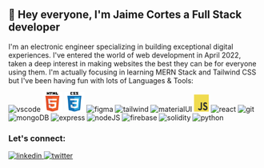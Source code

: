 ## 👋 Hey everyone, I'm Jaime Cortes a Full Stack developer

<!--
**Jaumet91/Jaumet91** is a ✨ _special_ ✨ repository because its `README.md` (this file) appears on your GitHub profile.
-->

I'm an electronic engineer specializing in building exceptional digital experiences. I've entered the world of web development in April 2022, taken a deep interest in making websites the best they can be for everyone using them. I'm actually focusing in learning MERN Stack and Tailwind CSS but I've been having fun with lots of Languages & Tools:

<p align="left">
<img src="https://cdn.jsdelivr.net/gh/devicons/devicon/icons/vscode/vscode-original.svg" alt="vscode" width="35" height="35"/>
<img src="https://raw.githubusercontent.com/devicons/devicon/master/icons/html5/html5-original-wordmark.svg" alt="html5" width="40" height="40"/>
<img src="https://raw.githubusercontent.com/devicons/devicon/master/icons/css3/css3-original-wordmark.svg" alt="css3" width="40" height="40"/>
<img src="https://cdn.jsdelivr.net/gh/devicons/devicon/icons/figma/figma-original.svg" alt="figma" width="30" height="35"/>
<img src="https://cdn.jsdelivr.net/gh/devicons/devicon/icons/tailwindcss/tailwindcss-plain.svg" alt="tailwind" width="35" height="35" />
<img src="https://cdn.jsdelivr.net/gh/devicons/devicon/icons/materialui/materialui-original.svg" alt="materialUI" width="30" height="35"/>
<img src="https://raw.githubusercontent.com/devicons/devicon/master/icons/javascript/javascript-original.svg" alt="javascript" width="30" height="35"/>
<img src="https://cdn.jsdelivr.net/gh/devicons/devicon/icons/react/react-original.svg" alt="react" width="35" height="35"/>
<img src="https://cdn.jsdelivr.net/gh/devicons/devicon/icons/git/git-original.svg" alt="git" width="35" height="35"/>
<img src="https://cdn.jsdelivr.net/gh/devicons/devicon/icons/mongodb/mongodb-original-wordmark.svg" alt="mongoDB" width="35" height="35"/>
<img src="https://cdn.jsdelivr.net/gh/devicons/devicon/icons/express/express-original.svg" alt="express" width="35" height="35"/>
<img src="https://cdn.jsdelivr.net/gh/devicons/devicon/icons/nodejs/nodejs-original.svg" alt="nodeJS" width="35" height="35"/>
<img src="https://cdn.jsdelivr.net/gh/devicons/devicon/icons/firebase/firebase-plain-wordmark.svg" alt="firebase" width="35" height="35"/>
 
<img src="https://cdn.jsdelivr.net/gh/devicons/devicon/icons/solidity/solidity-original.svg" alt="solidity" width="35" height="35" />
<img src="https://cdn.jsdelivr.net/gh/devicons/devicon/icons/python/python-original.svg" alt="python" width="35" height="35" />

</p>

### Let's connect:
<p align="left">
<a href="https://www.linkedin.com/in/jaimecortes91" target="_blank">
<img src="https://cdn.jsdelivr.net/gh/devicons/devicon/icons/linkedin/linkedin-original.svg" alt="linkedin" width="30" height="35"/>
</img>
<a href="https://twitter.com/jaimecortesdev" target="_blank">
<img src="https://cdn.jsdelivr.net/gh/devicons/devicon/icons/twitter/twitter-original.svg" alt="twitter" width="30" height="35"/>          
</img>
</p>

          
